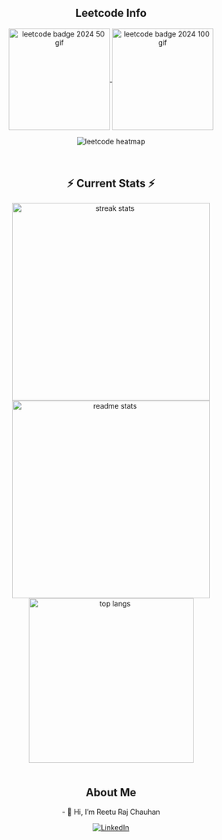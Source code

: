 <div align="center"> 

<h2 align="center">Leetcode Info</h2>

<p align="center">
  <a href="https://leetcode.com/u/rtrjcn/" target="_blank">
    <img align="center" src="https://assets.leetcode.com/static_assets/marketing/2024-50.gif" alt="leetcode badge 2024 50 gif" height="200" width="200" />
  </a>
  <a href="https://leetcode.com/u/_outlier/" target="_blank">
    <img align="center" src="https://assets.leetcode.com/static_assets/marketing/2024-100.gif" alt="leetcode badge 2024 100 gif" height="200" width="200" />
  </a>
</p>
<p align="center">
  <img align="top" flex-grow="1" src="https://leetcard.jacoblin.cool/_outlier?theme=dark&font=Nunito&ext=heatmap" alt="leetcode heatmap" />  
</p>

<br/>
<h2 align="center">⚡ Current Stats ⚡</h2>

<div align="center">
  <img width="390" src="https://streak-stats.demolab.com/?user=rrc-IIESTs&count_private=true&theme=react&border_radius=10" alt="streak stats"/>
  <img width="390" src="https://github-readme-stats.vercel.app/api?username=rrc-IIESTs&show_icons=true&theme=react&rank_icon=github&border_radius=10" alt="readme stats" />
  <img width="325" align="center" src="https://github-readme-stats.vercel.app/api/top-langs/?username=rrc-IIESTs&hide=HTML&langs_count=8&layout=compact&theme=react&border_radius=10&size_weight=0.5&count_weight=0.5&exclude_repo=github-readme-stats" alt="top langs" />
</div>


</div>

<br/>
<h2 align="center">About Me</h2>
<p align="center">
  - 👋 Hi, I’m Reetu Raj Chauhan<br>
  
</p>

<p align="center">
  <a href="https://www.linkedin.com/in/rtrjcn/" target="_blank">
    <img src="https://img.shields.io/badge/LinkedIn-Reetu%20Raj%20Chauhan-blue?style=flat&logo=linkedin" alt="LinkedIn" />
  </a>
</p>

<!---
Your-Username/Your-Username is a ✨ special ✨ repository because its `README.md` (this file) appears on your GitHub profile.
You can click the Preview link to take a look at your changes.
--->
